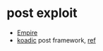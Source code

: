 # post exploit

* [Empire](https://github.com/EmpireProject/Empire)
* [koadic](https://github.com/zerosum0x0-archive/archive)
    post framework, [ref](https://www.youtube.com/watch?v=UImsfTpYjvU)
